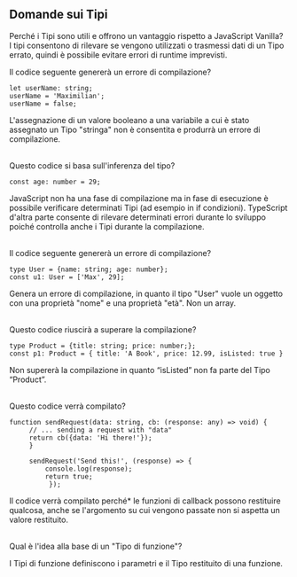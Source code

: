 <h2>Domande sui Tipi</h2>
<span>Perché i Tipi sono utili e offrono un vantaggio rispetto a JavaScript Vanilla?</span>
<br>
<span>I tipi consentono di rilevare se vengono utilizzati o trasmessi dati di un Tipo errato, quindi è possibile evitare errori di runtime imprevisti.</span>

<br>

<span>Il codice seguente genererà un errore di compilazione?</span>
<br>
<span>

    let userName: string;
    userName = 'Maximilian';
    userName = false;
    
</span>
<span>L'assegnazione di un valore booleano a una variabile a cui è stato assegnato un Tipo "stringa" non è consentita e produrrà un errore di compilazione.</span>
<br><br>

<span>Questo codice si basa sull'inferenza del tipo?</span>
<span>

    const age: number = 29;

</span>

<span>JavaScript non ha una fase di compilazione ma in fase di esecuzione è possibile verificare determinati Tipi (ad esempio in if condizioni). TypeScript d'altra parte consente di rilevare determinati errori durante lo sviluppo poiché controlla anche i Tipi durante la compilazione.</span>
<br><br>

<span>Il codice seguente genererà un errore di compilazione?</span>
<span>

    type User = {name: string; age: number};
    const u1: User = ['Max', 29];

</span>

<span>Genera un errore di compilazione, in quanto il tipo "User" vuole un oggetto con una proprietà "nome" e una proprietà "età". Non un array.</span>
<br><br>

<span>Questo codice riuscirà a superare la compilazione?</span>
<span>

    type Product = {title: string; price: number;};
    const p1: Product = { title: 'A Book', price: 12.99, isListed: true }

</span>

<span>Non supererà la compilazione in quanto “isListed” non fa parte del Tipo “Product”.</span>
<br><br>

<span>Questo codice verrà compilato?</span>
<span>

    function sendRequest(data: string, cb: (response: any) => void) {
         // ... sending a request with "data"
         return cb({data: 'Hi there!'});
         }

         sendRequest('Send this!', (response) => {
             console.log(response);
             return true;
              });

</span>

<span>Il codice verrà compilato perché* le funzioni di callback possono restituire qualcosa, anche se l'argomento su cui vengono passate non si aspetta un valore restituito.</span>
<br><br>

<span>Qual è l'idea alla base di un "Tipo di funzione"?</span>

<span>I Tipi di funzione definiscono i parametri e il Tipo restituito di una funzione.</span>